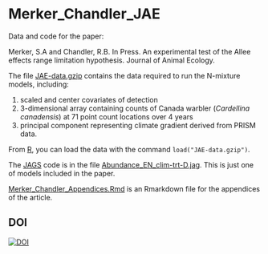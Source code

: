 # Merker_Chandler_JAE

Data and code for the paper:

Merker, S.A and Chandler, R.B. In Press. An experimental test of the Allee effects range limitation hypothesis. Journal of Animal Ecology.

The file [JAE-data.gzip](JAE-data.gzip) contains the data required to run the N-mixture models, including:
1) scaled and center covariates of detection
2) 3-dimensional array containing counts of Canada warbler (*Cardellina canadensis*) at 71 point count locations over 4 years
3) principal component representing climate gradient derived from PRISM data. 

From [R](https://www.r-project.org/), you can load the data with the command `load("JAE-data.gzip")`.

The [JAGS](https://sourceforge.net/projects/mcmc-jags/files/) code is in the file [Abundance_EN_clim-trt-D.jag](Abundance_EN_clim-trt-D.jag). This is just one of models included in the paper.

[Merker_Chandler_Appendices.Rmd](Merker_Chandler_Appendices.Rmd) is an Rmarkdown file for the appendices of the article.


## DOI

[![DOI](https://zenodo.org/badge/DOI/10.5281/zenodo.4238700.svg)](https://doi.org/10.5281/zenodo.4238700)
